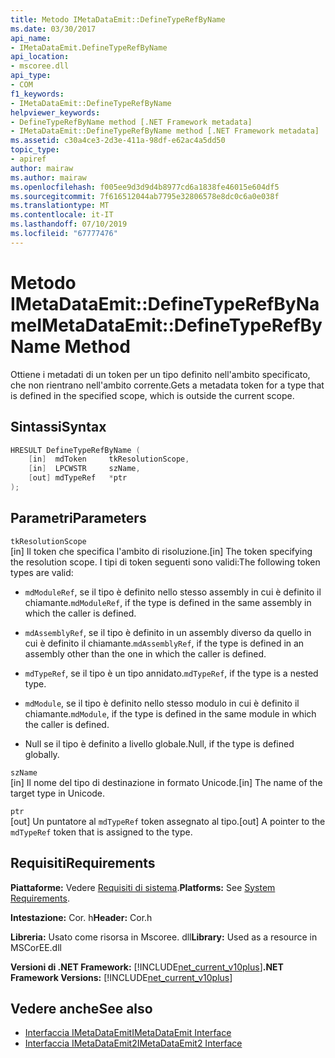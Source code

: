 ```yaml
---
title: Metodo IMetaDataEmit::DefineTypeRefByName
ms.date: 03/30/2017
api_name:
- IMetaDataEmit.DefineTypeRefByName
api_location:
- mscoree.dll
api_type:
- COM
f1_keywords:
- IMetaDataEmit::DefineTypeRefByName
helpviewer_keywords:
- DefineTypeRefByName method [.NET Framework metadata]
- IMetaDataEmit::DefineTypeRefByName method [.NET Framework metadata]
ms.assetid: c30a4ce3-2d3e-411a-98df-e62ac4a5dd50
topic_type:
- apiref
author: mairaw
ms.author: mairaw
ms.openlocfilehash: f005ee9d3d9d4b8977cd6a1838fe46015e604df5
ms.sourcegitcommit: 7f616512044ab7795e32806578e8dc0c6a0e038f
ms.translationtype: MT
ms.contentlocale: it-IT
ms.lasthandoff: 07/10/2019
ms.locfileid: "67777476"
---
```

# <a name="imetadataemitdefinetyperefbyname-method"></a><span data-ttu-id="7a781-102">Metodo IMetaDataEmit::DefineTypeRefByName</span><span class="sxs-lookup"><span data-stu-id="7a781-102">IMetaDataEmit::DefineTypeRefByName Method</span></span>
<span data-ttu-id="7a781-103">Ottiene i metadati di un token per un tipo definito nell'ambito specificato, che non rientrano nell'ambito corrente.</span><span class="sxs-lookup"><span data-stu-id="7a781-103">Gets a metadata token for a type that is defined in the specified scope, which is outside the current scope.</span></span>  
  
## <a name="syntax"></a><span data-ttu-id="7a781-104">Sintassi</span><span class="sxs-lookup"><span data-stu-id="7a781-104">Syntax</span></span>  
  
```cpp  
HRESULT DefineTypeRefByName (   
    [in]  mdToken     tkResolutionScope,   
    [in]  LPCWSTR     szName,   
    [out] mdTypeRef   *ptr   
);  
```  
  
## <a name="parameters"></a><span data-ttu-id="7a781-105">Parametri</span><span class="sxs-lookup"><span data-stu-id="7a781-105">Parameters</span></span>  
 `tkResolutionScope`  
 <span data-ttu-id="7a781-106">[in] Il token che specifica l'ambito di risoluzione.</span><span class="sxs-lookup"><span data-stu-id="7a781-106">[in] The token specifying the resolution scope.</span></span> <span data-ttu-id="7a781-107">I tipi di token seguenti sono validi:</span><span class="sxs-lookup"><span data-stu-id="7a781-107">The following token types are valid:</span></span>  
  
- <span data-ttu-id="7a781-108">`mdModuleRef`, se il tipo è definito nello stesso assembly in cui è definito il chiamante.</span><span class="sxs-lookup"><span data-stu-id="7a781-108">`mdModuleRef`, if the type is defined in the same assembly in which the caller is defined.</span></span>  
  
- <span data-ttu-id="7a781-109">`mdAssemblyRef`, se il tipo è definito in un assembly diverso da quello in cui è definito il chiamante.</span><span class="sxs-lookup"><span data-stu-id="7a781-109">`mdAssemblyRef`, if the type is defined in an assembly other than the one in which the caller is defined.</span></span>  
  
- <span data-ttu-id="7a781-110">`mdTypeRef`, se il tipo è un tipo annidato.</span><span class="sxs-lookup"><span data-stu-id="7a781-110">`mdTypeRef`, if the type is a nested type.</span></span>  
  
- <span data-ttu-id="7a781-111">`mdModule`, se il tipo è definito nello stesso modulo in cui è definito il chiamante.</span><span class="sxs-lookup"><span data-stu-id="7a781-111">`mdModule`, if the type is defined in the same module in which the caller is defined.</span></span>  
  
- <span data-ttu-id="7a781-112">Null se il tipo è definito a livello globale.</span><span class="sxs-lookup"><span data-stu-id="7a781-112">Null, if the type is defined globally.</span></span>  
  
 `szName`  
 <span data-ttu-id="7a781-113">[in] Il nome del tipo di destinazione in formato Unicode.</span><span class="sxs-lookup"><span data-stu-id="7a781-113">[in] The name of the target type in Unicode.</span></span>  
  
 `ptr`  
 <span data-ttu-id="7a781-114">[out] Un puntatore al `mdTypeRef` token assegnato al tipo.</span><span class="sxs-lookup"><span data-stu-id="7a781-114">[out] A pointer to the `mdTypeRef` token that is assigned to the type.</span></span>  
  
## <a name="requirements"></a><span data-ttu-id="7a781-115">Requisiti</span><span class="sxs-lookup"><span data-stu-id="7a781-115">Requirements</span></span>  
 <span data-ttu-id="7a781-116">**Piattaforme:** Vedere [Requisiti di sistema](../../../../docs/framework/get-started/system-requirements.md).</span><span class="sxs-lookup"><span data-stu-id="7a781-116">**Platforms:** See [System Requirements](../../../../docs/framework/get-started/system-requirements.md).</span></span>  
  
 <span data-ttu-id="7a781-117">**Intestazione:** Cor. h</span><span class="sxs-lookup"><span data-stu-id="7a781-117">**Header:** Cor.h</span></span>  
  
 <span data-ttu-id="7a781-118">**Libreria:** Usato come risorsa in Mscoree. dll</span><span class="sxs-lookup"><span data-stu-id="7a781-118">**Library:** Used as a resource in MSCorEE.dll</span></span>  
  
 <span data-ttu-id="7a781-119">**Versioni di .NET Framework:** [!INCLUDE[net_current_v10plus](../../../../includes/net-current-v10plus-md.md)]</span><span class="sxs-lookup"><span data-stu-id="7a781-119">**.NET Framework Versions:** [!INCLUDE[net_current_v10plus](../../../../includes/net-current-v10plus-md.md)]</span></span>  
  
## <a name="see-also"></a><span data-ttu-id="7a781-120">Vedere anche</span><span class="sxs-lookup"><span data-stu-id="7a781-120">See also</span></span>

- [<span data-ttu-id="7a781-121">Interfaccia IMetaDataEmit</span><span class="sxs-lookup"><span data-stu-id="7a781-121">IMetaDataEmit Interface</span></span>](../../../../docs/framework/unmanaged-api/metadata/imetadataemit-interface.md)
- [<span data-ttu-id="7a781-122">Interfaccia IMetaDataEmit2</span><span class="sxs-lookup"><span data-stu-id="7a781-122">IMetaDataEmit2 Interface</span></span>](../../../../docs/framework/unmanaged-api/metadata/imetadataemit2-interface.md)
